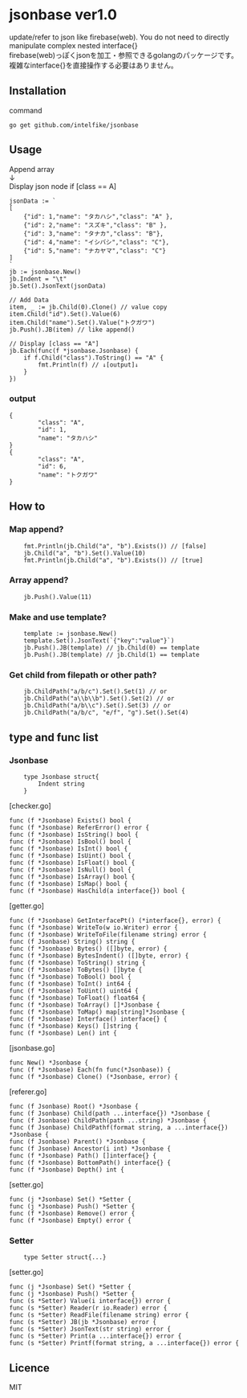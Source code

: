 # jsonbase ver1.0

update/refer to json like firebase(web).
You do not need to directly manipulate complex nested interface{}<br>
firebase(web)っぽくjsonを加工・参照できるgolangのパッケージです。<br>
複雑なinterface{}を直接操作する必要はありません。<br>

## Installation
command

```go get github.com/intelfike/jsonbase```

## Usage

Append array <br>
↓<br>
Display json node if [class == A]<br>

```
jsonData := `
[
    {"id": 1,"name": "タカハシ","class": "A" },
    {"id": 2,"name": "スズキ","class": "B" },
    {"id": 3,"name": "タナカ","class": "B"},
    {"id": 4,"name": "イシバシ","class": "C"},
    {"id": 5,"name": "ナカヤマ","class": "C"} 
]
`
jb := jsonbase.New()
jb.Indent = "\t"
jb.Set().JsonText(jsonData)

// Add Data
item, _ := jb.Child(0).Clone() // value copy
item.Child("id").Set().Value(6)
item.Child("name").Set().Value("トクガワ")
jb.Push().JB(item) // like append()

// Display [class == "A"]
jb.Each(func(f *jsonbase.Jsonbase) {
    if f.Child("class").ToString() == "A" {
        fmt.Println(f) // ↓[output]↓
    }
})
```

### output

```
{
        "class": "A",
        "id": 1,
        "name": "タカハシ"
}
{
        "class": "A",
        "id": 6,
        "name": "トクガワ"
}
```

## How to

### Map append?

```
    fmt.Println(jb.Child("a", "b").Exists()) // [false]
    jb.Child("a", "b").Set().Value(10)
    fmt.Println(jb.Child("a", "b").Exists()) // [true]
```

### Array append?

```
    jb.Push().Value(11)
```

### Make and use template?

```
    template := jsonbase.New()
    template.Set().JsonText(`{"key":"value"}`)
    jb.Push().JB(template) // jb.Child(0) == template
    jb.Push().JB(template) // jb.Child(1) == template
```

### Get child from filepath or other path?

```
    jb.ChildPath("a/b/c").Set().Set(1) // or
    jb.ChildPath("a\\b\\b").Set().Set(2) // or
    jb.ChildPath("a/b\\c").Set().Set(3) // or
    jb.ChildPath("a/b/c", "e/f", "g").Set().Set(4)
```

## type and func list

### Jsonbase

```
    type Jsonbase struct{
        Indent string
    }
```

[checker.go]
```
func (f *Jsonbase) Exists() bool {
func (f *Jsonbase) ReferError() error {
func (f *Jsonbase) IsString() bool {
func (f *Jsonbase) IsBool() bool {
func (f *Jsonbase) IsInt() bool {
func (f *Jsonbase) IsUint() bool {
func (f *Jsonbase) IsFloat() bool {
func (f *Jsonbase) IsNull() bool {
func (f *Jsonbase) IsArray() bool {
func (f *Jsonbase) IsMap() bool {
func (f *Jsonbase) HasChild(a interface{}) bool {
```
[getter.go]
```
func (f *Jsonbase) GetInterfacePt() (*interface{}, error) {
func (f *Jsonbase) WriteTo(w io.Writer) error {
func (f *Jsonbase) WriteToFile(filename string) error {
func (f Jsonbase) String() string {
func (f *Jsonbase) Bytes() ([]byte, error) {
func (f *Jsonbase) BytesIndent() ([]byte, error) {
func (f *Jsonbase) ToString() string {
func (f *Jsonbase) ToBytes() []byte {
func (f *Jsonbase) ToBool() bool {
func (f *Jsonbase) ToInt() int64 {
func (f *Jsonbase) ToUint() uint64 {
func (f *Jsonbase) ToFloat() float64 {
func (f *Jsonbase) ToArray() []*Jsonbase {
func (f *Jsonbase) ToMap() map[string]*Jsonbase {
func (f *Jsonbase) Interface() interface{} {
func (f *Jsonbase) Keys() []string {
func (f *Jsonbase) Len() int {
```

[jsonbase.go]
```
func New() *Jsonbase {
func (f *Jsonbase) Each(fn func(*Jsonbase)) {
func (f *Jsonbase) Clone() (*Jsonbase, error) {
```

[referer.go]
```
func (f Jsonbase) Root() *Jsonbase {
func (f Jsonbase) Child(path ...interface{}) *Jsonbase {
func (f Jsonbase) ChildPath(path ...string) *Jsonbase {
func (f Jsonbase) ChildPathf(format string, a ...interface{}) *Jsonbase {
func (f Jsonbase) Parent() *Jsonbase {
func (f Jsonbase) Ancestor(i int) *Jsonbase {
func (f *Jsonbase) Path() []interface{} {
func (f *Jsonbase) BottomPath() interface{} {
func (f *Jsonbase) Depth() int {
```

[setter.go]
```
func (j *Jsonbase) Set() *Setter {
func (j *Jsonbase) Push() *Setter {
func (f *Jsonbase) Remove() error {
func (f *Jsonbase) Empty() error {
```

### Setter

```
    type Setter struct{...}
```

[setter.go]
```
func (j *Jsonbase) Set() *Setter {
func (j *Jsonbase) Push() *Setter {
func (s *Setter) Value(i interface{}) error {
func (s *Setter) Reader(r io.Reader) error {
func (s *Setter) ReadFile(filename string) error {
func (s *Setter) JB(jb *Jsonbase) error {
func (s *Setter) JsonText(str string) error {
func (s *Setter) Print(a ...interface{}) error {
func (s *Setter) Printf(format string, a ...interface{}) error {
```

## Licence
MIT